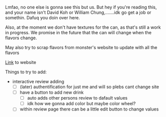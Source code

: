 Lmfao, no one else is gonna see this but us. But hey if you're reading this, and your name isn't David Koh or William Chung,.......idk go get a job or somethin. Dafuq you doin over here. 

Also, at the moment we don't have textures for the can, as that's still a work in progress. We promise in the future that the can will change when the flavors change.

May also try to scrap flavors from monster's website to update with all the flavors 

[Link](https://monster-rating.vercel.app) to website

Things to try to add:
- interactive review adding
  - [ ] (later) authentification for just me and will so plebs cant change site
  - [ ] have a button to add new drink
    - [ ] auto adds other persons review to dafault values
    - [ ] idk how we gonna add color but maybe color wheel?
  - [ ] within review page there can be a little edit button to change values
